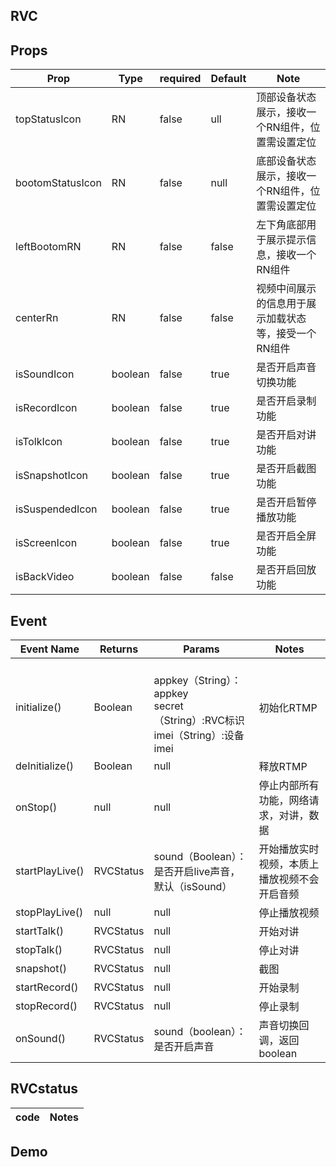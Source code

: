 <!--
 * @Descripttion: 
 * @version: 
 * @Author: liujinyuan
 * @Date: 2019-12-10 17:57:42
 * @LastEditors: liujinyuan
 * @LastEditTime: 2019-12-11 14:04:23
 -->

## RVC

## Props
| Prop | Type | required | Default | Note |
|---|---|---|---|---|
| topStatusIcon | RN | false | ull | 顶部设备状态展示，接收一个RN组件，位置需设置定位 |
| bootomStatusIcon | RN | false | null | 底部设备状态展示，接收一个RN组件，位置需设置定位 |
| leftBootomRN | RN | false | false | 左下角底部用于展示提示信息，接收一个RN组件 |
| centerRn | RN | false | false | 视频中间展示的信息用于展示加载状态等，接受一个RN组件 |
| isSoundIcon | boolean | false | true | 是否开启声音切换功能 |
| isRecordIcon | boolean | false | true | 是否开启录制功能 |
| isTolkIcon | boolean | false | true | 是否开启对讲功能 |
| isSnapshotIcon | boolean | false | true | 是否开启截图功能 |
| isSuspendedIcon | boolean | false | true | 是否开启暂停播放功能 |
| isScreenIcon | boolean | false | true | 是否开启全屏功能 |
| isBackVideo | boolean | false | false | 是否开启回放功能 |

## Event
| Event Name | Returns | Params | Notes |
|---|---|---|---|
| initialize() | Boolean | <br/>appkey（String）：appkey<br />secret（String）:RVC标识<br />imei（String）:设备imei |初始化RTMP|
| deInitialize() | Boolean | null | 释放RTMP |
| onStop() | null | null | 停止内部所有功能，网络请求，对讲，数据 |
| startPlayLive() | RVCStatus | sound（Boolean）：是否开启live声音，默认（isSound） | 开始播放实时视频，本质上播放视频不会开启音频 |
| stopPlayLive() | null | null | 停止播放视频 |
| startTalk() | RVCStatus | null | 开始对讲 |
| stopTalk() | RVCStatus | null | 停止对讲 |
| snapshot() | RVCStatus | null | 截图 |
| startRecord() | RVCStatus | null | 开始录制 |
| stopRecord() | RVCStatus | null | 停止录制 |
| onSound() | RVCStatus | sound（boolean）：是否开启声音 | 声音切换回调，返回boolean |


## RVCstatus
| code | Notes | 
|---|---|

## Demo
 
```


```